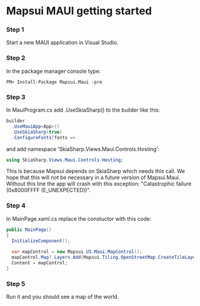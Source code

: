 
# Mapsui MAUI getting started

### Step 1
Start a new MAUI application in Visual Studio.

### Step 2
In the package manager console type:
```console
PM> Install-Package Mapsui.Maui -pre
```

### Step 3
In MauiProgram.cs add .UseSkiaSharp() to the builder like this:
```csharp
builder
  .UseMauiApp<App>()
  .UseSkiaSharp(true)
  .ConfigureFonts(fonts =>  
```

and add namespace 'SkiaSharp.Views.Maui.Controls.Hosting':

```csharp
using SkiaSharp.Views.Maui.Controls.Hosting;
```

This is because Mapsui depends on SkiaSharp which needs this call. We hope that this will not be necessary in a future version of Mapsui.Maui. Without this line the app will crash with this exception: "Catastrophic failure (0x8000FFFF (E_UNEXPECTED))".

### Step 4
In MainPage.xaml.cs replace the constuctor with this code:

```csharp
public MainPage()
{
  InitializeComponent();
  
  var mapControl = new Mapsui.UI.Maui.MapControl();
  mapControl.Map?.Layers.Add(Mapsui.Tiling.OpenStreetMap.CreateTileLayer());
  Content = mapControl;
}
```

### Step 5
Run it and you should see a map of the world.
